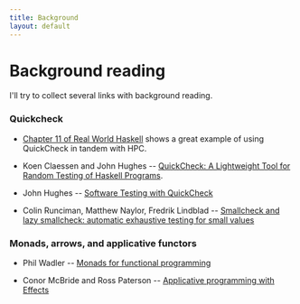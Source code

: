 ```yaml
---
title: Background
layout: default
---
```


# Background reading

I'll try to collect several links with background reading. 


### Quickcheck

* [Chapter 11 of Real World Haskell](http://book.realworldhaskell.org/read/testing-and-quality-assurance.html)
  shows a great example of using QuickCheck in tandem with HPC.

* Koen Claessen and John Hughes --
  [QuickCheck: A Lightweight Tool for Random Testing of Haskell Programs](http://portal.acm.org/citation.cfm?doid=351240.351266).

* John Hughes --
  [Software Testing with QuickCheck](http://link.springer.com/chapter/10.1007%2F978-3-642-17685-2_6)

* Colin Runciman, Matthew Naylor, Fredrik Lindblad --
  [Smallcheck and lazy smallcheck: automatic exhaustive testing for small values](http://dx.doi.org/10.1145/1543134.1411292)

### Monads, arrows, and applicative functors

* Phil Wadler -- [Monads for functional programming](http://homepages.inf.ed.ac.uk/wadler/papers/marktoberdorf/baastad.pdf)

* Conor McBride and Ross Paterson --
  [Applicative programming with Effects](http://www.soi.city.ac.uk/~ross/papers/Applicative.html)
  
  
